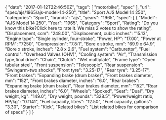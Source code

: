 {
    "date": "2017-01-12T22:46:50Z",
    "tags": [
        "motorbike",
        "spec"
    ],
    "url": "spec\/ajs\/1965\/ajs-model-14-250",
    "title": "Sport AJS Model 14 250",
    "categories": "Sport",
    "brands": "ajs",
    "years": "1965",
    "spec": [
        {
            "Model": "AJS Model 14 250",
            "Year": "1965",
            "Category": "Sport",
            "Rating": "Do you know this bike?Click here to rate it. We miss 2 votes to show the rating",
            "Displacement, ccm": "248.00",
            "Displacement, cubic inches": "15.13",
            "Engine type": "Single cylinder, four-stroke",
            "Power, HP": "17.00",
            "Power at RPM": "7250",
            "Compression": "7.8:1",
            "Bore x stroke, mm": "69.9 x 64.9",
            "Bore x stroke, inches": "2.8 x 2.6",
            "Fuel system": "Carburettor",
            "Fuel control": "Overhead Valves (OHV)",
            "Cooling system": "Air",
            "Transmission type,final drive": "Chain",
            "Clutch": "Wet multiplate",
            "Frame type": "Open tubular steel",
            "Front suspension": "Telescopic",
            "Rear suspension": "Swingarm-two shocks",
            "Front tyre": "3.25-17",
            "Rear tyre": "3.25-17",
            "Front brakes": "Expanding brake (drum brake)",
            "Front brakes diameter, mm": "152",
            "Front brakes diameter, inches": "6.0",
            "Rear brakes": "Expanding brake (drum brake)",
            "Rear brakes diameter, mm": "152",
            "Rear brakes diameter, inches": "6.0",
            "Wheels": "Spoked",
            "Seat": "Dual",
            "Dry weight, kg": "149.0",
            "Dry weight, pounds": "328.5",
            "Power\/weight ratio, HP\/kg": "0.1141",
            "Fuel capacity, litres": "12.50",
            "Fuel capacity, gallons": "3.30",
            "Starter": "Kick",
            "Related bikes": "List related bikes for comparison of specs"
        }
    ]
}